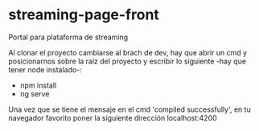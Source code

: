 # streaming-page-front
Portal para plataforma de streaming

Al clonar el proyecto cambiarse al brach de dev, hay que abrir un cmd y posicionarnos sobre la raíz del proyecto y escribir lo siguiente -hay que tener node instalado-:

- npm install
- ng serve

Una vez que se tiene el mensaje en el cmd 'compiled successfully', en tu navegador favorito poner la siguiente dirección localhost:4200
